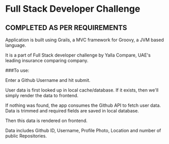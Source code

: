 # Full Stack Developer Challenge


## COMPLETED AS PER REQUIREMENTS
Application is built using Grails, a MVC framework for Groovy, a JVM based language.

It is a part of Full Stack developer challenge by Yalla Compare, UAE's leading insurance comparing company. 

###To use:

Enter a Github Username and hit submit.

User data is first looked up in local cache/database. If it exists, then we'll simply render the data to frontend.

If nothing was found, the app consumes the Github API to fetch user data. Data is trimmed and required fields are saved in local database.

Then this data is rendered on frontend.

Data includes Github ID, Username, Profile Photo, Location and number of public Repositories.


